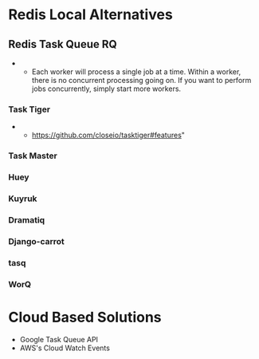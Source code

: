 # Redis Local Alternatives

## Redis Task Queue RQ
- - Each worker will process a single job at a time. Within a worker, there is no concurrent processing going on. If you want to perform jobs concurrently, simply start more workers.

### Task Tiger
- - https://github.com/closeio/tasktiger#features"

### Task Master

### Huey

### Kuyruk

### Dramatiq

### Django-carrot

### tasq

### WorQ

# Cloud Based Solutions
- Google Task Queue API
- AWS's Cloud Watch Events

